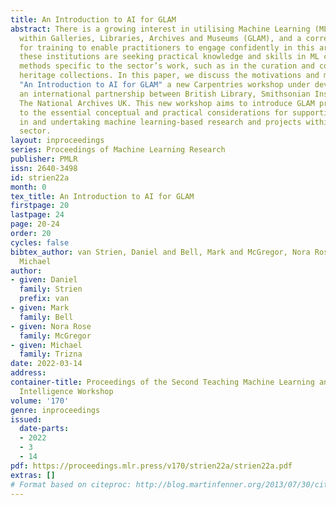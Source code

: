 ```yaml
---
title: An Introduction to AI for GLAM
abstract: There is a growing interest in utilising Machine Learning (ML) techniques
  within Galleries, Libraries, Archives and Museums (GLAM), and a corresponding demand
  for training to enable practitioners to engage confidently in this area. Staff at
  these institutions are seeking practical knowledge and skills in ML concepts and
  methods specific to the sector’s work, such as in the curation and collection of
  heritage collections. In this paper, we discuss the motivations and methods behind
  "An Introduction to AI for GLAM" a new Carpentries workshop under development through
  an international partnership between British Library, Smithsonian Institution, and
  The National Archives UK. This new workshop aims to introduce GLAM practitioners
  to the essential conceptual and practical considerations for supporting, participating
  in and undertaking machine learning-based research and projects within the GLAM
  sector.
layout: inproceedings
series: Proceedings of Machine Learning Research
publisher: PMLR
issn: 2640-3498
id: strien22a
month: 0
tex_title: An Introduction to AI for GLAM
firstpage: 20
lastpage: 24
page: 20-24
order: 20
cycles: false
bibtex_author: van Strien, Daniel and Bell, Mark and McGregor, Nora Rose and Trizna,
  Michael
author:
- given: Daniel
  family: Strien
  prefix: van
- given: Mark
  family: Bell
- given: Nora Rose
  family: McGregor
- given: Michael
  family: Trizna
date: 2022-03-14
address:
container-title: Proceedings of the Second Teaching Machine Learning and Artificial
  Intelligence Workshop
volume: '170'
genre: inproceedings
issued:
  date-parts:
  - 2022
  - 3
  - 14
pdf: https://proceedings.mlr.press/v170/strien22a/strien22a.pdf
extras: []
# Format based on citeproc: http://blog.martinfenner.org/2013/07/30/citeproc-yaml-for-bibliographies/
---
```

